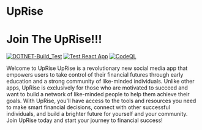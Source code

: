 # UpRise

# Join The UpRise!!!

[![DOTNET-Build_Test](https://github.com/taevinbellamy88/UpRise/actions/workflows/build-validation.yml/badge.svg)](https://github.com/taevinbellamy88/UpRise/actions/workflows/build-validation.yml)
[![Test React App](https://github.com/taevinbellamy88/UpRise/actions/workflows/react-validation.yml/badge.svg)](https://github.com/taevinbellamy88/UpRise/actions/workflows/react-validation.yml)
[![CodeQL](https://github.com/taevinbellamy88/UpRise/actions/workflows/codeql.yml/badge.svg?branch=main)](https://github.com/taevinbellamy88/UpRise/actions/workflows/codeql.yml)


Welcome to UpRise
UpRise is a revolutionary new social media app that empowers users to take control of their financial futures through early education and a strong community of like-minded individuals. Unlike other apps, UpRise is exclusively for those who are motivated to succeed and want to build a network of like-minded people to help them achieve their goals. With UpRise, you'll have access to the tools and resources you need to make smart financial decisions, connect with other successful individuals, and build a brighter future for yourself and your community. Join UpRise today and start your journey to financial success!
